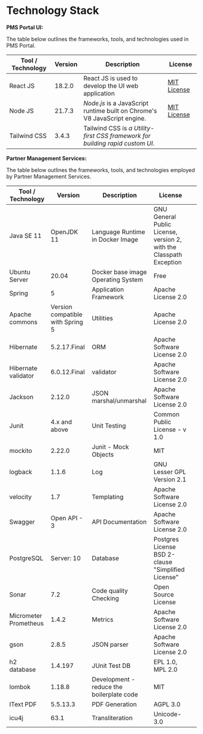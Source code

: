 # Technology Stack

**PMS Portal UI:**

The table below outlines the frameworks, tools, and technologies used in PMS Portal.

| Tool / Technology | Version | Description                                                                   | License                                                             |
| ----------------- | ------- | ----------------------------------------------------------------------------- | ------------------------------------------------------------------- |
| React JS          | 18.2.0  | React JS is used to develop the UI web application                            | [MIT License](https://github.com/angular/angular/blob/main/LICENSE) |
| Node JS           | 21.7.3  | _Node_._js_ is a JavaScript runtime built on Chrome's V8 JavaScript engine.   | [MIT License](https://github.com/nodejs/node/blob/main/LICENSE)     |
| Tailwind CSS      | 3.4.3   | Tailwind CSS is _a Utility-first CSS framework for building rapid custom UI_. |                                                                     |

**Partner Management Services:**

The table below outlines the frameworks, tools, and technologies employed by Partner Management Services.

| Tool / Technology     | Version                          | Description                               | License                                                             |   |
| --------------------- | -------------------------------- | ----------------------------------------- | ------------------------------------------------------------------- | - |
| Java SE 11            | OpenJDK 11                       | Language Runtime in Docker Image          | GNU General Public License, version 2, with the Classpath Exception |   |
| Ubuntu Server         | 20.04                            | Docker base image Operating System        | Free                                                                |   |
| Spring                | 5                                | Application Framework                     | Apache License 2.0                                                  |   |
| Apache commons        | Version compatible with Spring 5 | Utilities                                 | Apache License 2.0                                                  |   |
| Hibernate             | 5.2.17.Final                     | ORM                                       | Apache Software License 2.0                                         |   |
| Hibernate validator   | 6.0.12.Final                     | validator                                 | Apache Software License 2.0                                         |   |
| Jackson               | 2.12.0                           | JSON marshal/unmarshal                    | Apache Software License 2.0                                         |   |
| Junit                 | 4.x and above                    | Unit Testing                              | Common Public License - v 1.0                                       |   |
| mockito               | 2.22.0                           | Junit - Mock Objects                      | MIT                                                                 |   |
| logback               | 1.1.6                            | Log                                       | GNU Lesser GPL Version 2.1                                          |   |
| velocity              | 1.7                              | Templating                                | Apache Software License 2.0                                         |   |
| Swagger               | Open API - 3                     | API Documentation                         | Apache Software License 2.0                                         |   |
| PostgreSQL            | Server: 10                       | Database                                  | Postgres License BSD 2-clause "Simplified License"                  |   |
| Sonar                 | 7.2                              | Code quality Checking                     | Open Source License                                                 |   |
| Micrometer Prometheus | 1.4.2                            | Metrics                                   | Apache Software License 2.0                                         |   |
| gson                  | 2.8.5                            | JSON parser                               | Apache Software License 2.0                                         |   |
| h2 database           | 1.4.197                          | JUnit Test DB                             | EPL 1.0, MPL 2.0                                                    |   |
| lombok                | 1.18.8                           | Development - reduce the boilerplate code | MIT                                                                 |   |
| IText PDF             | 5.5.13.3                         | PDF Generation                            | AGPL 3.0                                                            |   |
| icu4j                 | 63.1                             | Transliteration                           | Unicode-3.0                                                         |   |
